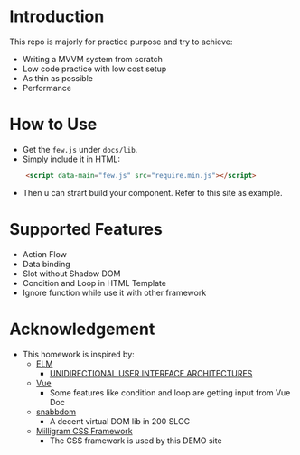 # Introduction
This repo is majorly for practice purpose and try to achieve:
- Writing a MVVM system from scratch
- Low code practice with low cost setup
- As thin as possible
- Performance

# How to Use
- Get the `few.js` under `docs/lib`.
- Simply include it in HTML:
```html
    <script data-main="few.js" src="require.min.js"></script>
```
- Then u can strart build your component. Refer to this site as example.

# Supported Features
- Action Flow
- Data binding
- Slot without Shadow DOM
- Condition and Loop in HTML Template
- Ignore function while use it with other framework

# Acknowledgement
- This homework is inspired by:
  - [ELM](https://elm-lang.org/)
    - [UNIDIRECTIONAL USER INTERFACE ARCHITECTURES](https://staltz.com/unidirectional-user-interface-architectures.html)
  - [Vue](https://vuejs.org/v2/guide/)
    - Some features like condition and loop are getting input from Vue Doc
  - [snabbdom](https://github.com/snabbdom/snabbdom)
    - A decent virtual DOM lib in 200 SLOC
  - [Milligram CSS Framework](https://milligram.io)
    - The CSS framework is used by this DEMO site
